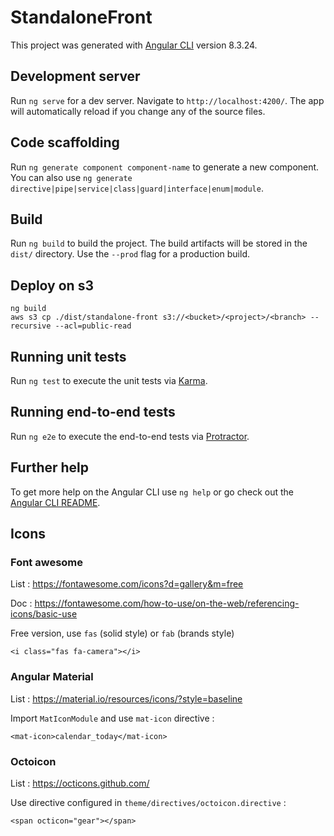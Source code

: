 # StandaloneFront

This project was generated with [Angular CLI](https://github.com/angular/angular-cli) version 8.3.24.

## Development server

Run `ng serve` for a dev server. Navigate to `http://localhost:4200/`. The app will automatically reload if you change any of the source files.

## Code scaffolding

Run `ng generate component component-name` to generate a new component. You can also use `ng generate directive|pipe|service|class|guard|interface|enum|module`.

## Build

Run `ng build` to build the project. The build artifacts will be stored in the `dist/` directory. Use the `--prod` flag for a production build.

## Deploy on s3

```
ng build
aws s3 cp ./dist/standalone-front s3://<bucket>/<project>/<branch> --recursive --acl=public-read
```

## Running unit tests

Run `ng test` to execute the unit tests via [Karma](https://karma-runner.github.io).

## Running end-to-end tests

Run `ng e2e` to execute the end-to-end tests via [Protractor](http://www.protractortest.org/).

## Further help

To get more help on the Angular CLI use `ng help` or go check out the [Angular CLI README](https://github.com/angular/angular-cli/blob/master/README.md).

## Icons

### Font awesome 

List : https://fontawesome.com/icons?d=gallery&m=free

Doc : https://fontawesome.com/how-to-use/on-the-web/referencing-icons/basic-use

Free version, use `fas` (solid style) or `fab` (brands style)
```
<i class="fas fa-camera"></i>
```

### Angular Material

List : https://material.io/resources/icons/?style=baseline

Import `MatIconModule` and use `mat-icon` directive :
```
<mat-icon>calendar_today</mat-icon>
```

### Octoicon

List : https://octicons.github.com/

Use directive configured in `theme/directives/octoicon.directive` :
```
<span octicon="gear"></span>
```






